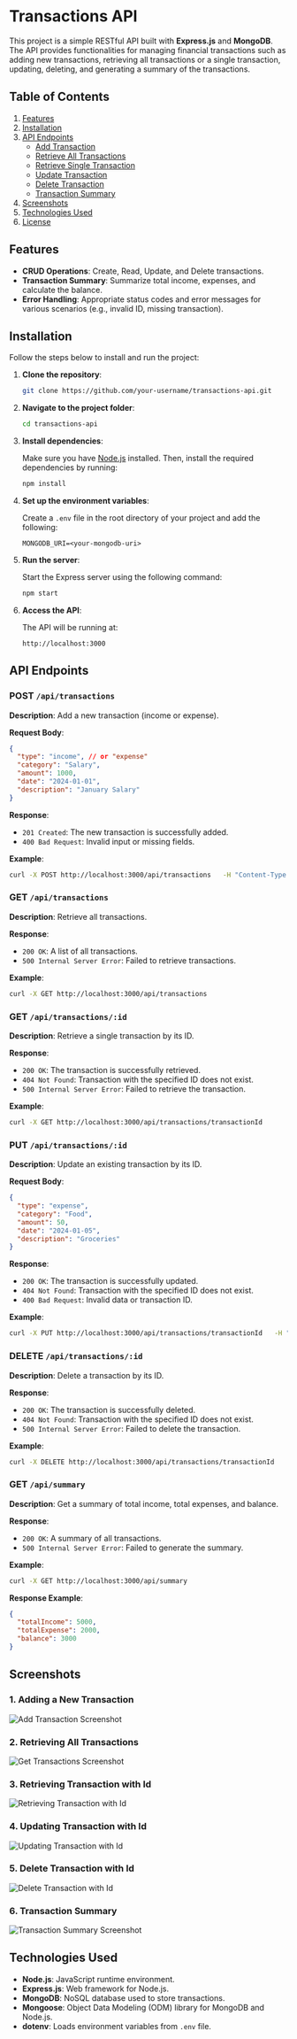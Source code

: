 
# Transactions API

This project is a simple RESTful API built with **Express.js** and **MongoDB**. The API provides functionalities for managing financial transactions such as adding new transactions, retrieving all transactions or a single transaction, updating, deleting, and generating a summary of the transactions.

## Table of Contents

1. [Features](#features)
2. [Installation](#installation)
3. [API Endpoints](#api-endpoints)
   - [Add Transaction](#post-transactions)
   - [Retrieve All Transactions](#get-transactions)
   - [Retrieve Single Transaction](#get-transaction-id)
   - [Update Transaction](#put-transaction-id)
   - [Delete Transaction](#delete-transaction-id)
   - [Transaction Summary](#get-summary)
4. [Screenshots](#screenshots)
5. [Technologies Used](#technologies-used)
6. [License](#license)

## Features

- **CRUD Operations**: Create, Read, Update, and Delete transactions.
- **Transaction Summary**: Summarize total income, expenses, and calculate the balance.
- **Error Handling**: Appropriate status codes and error messages for various scenarios (e.g., invalid ID, missing transaction).

## Installation

Follow the steps below to install and run the project:

1. **Clone the repository**:

   ```bash
   git clone https://github.com/your-username/transactions-api.git
   ```

2. **Navigate to the project folder**:

   ```bash
   cd transactions-api
   ```

3. **Install dependencies**:

   Make sure you have [Node.js](https://nodejs.org/) installed. Then, install the required dependencies by running:

   ```bash
   npm install
   ```

4. **Set up the environment variables**:

   Create a `.env` file in the root directory of your project and add the following:

   ```plaintext
   MONGODB_URI=<your-mongodb-uri>
   ```

5. **Run the server**:

   Start the Express server using the following command:

   ```bash
   npm start
   ```

6. **Access the API**:

   The API will be running at:

   ```plaintext
   http://localhost:3000
   ```

## API Endpoints

### POST `/api/transactions`

**Description**: Add a new transaction (income or expense).

**Request Body**:

```json
{
  "type": "income", // or "expense"
  "category": "Salary",
  "amount": 1000,
  "date": "2024-01-01",
  "description": "January Salary"
}
```

**Response**:

- `201 Created`: The new transaction is successfully added.
- `400 Bad Request`: Invalid input or missing fields.

**Example**:

```bash
curl -X POST http://localhost:3000/api/transactions   -H "Content-Type: application/json"   -d '{"type": "income", "category": "Salary", "amount": 1000, "date": "2024-01-01", "description": "January Salary"}'
```

### GET `/api/transactions`

**Description**: Retrieve all transactions.

**Response**:

- `200 OK`: A list of all transactions.
- `500 Internal Server Error`: Failed to retrieve transactions.

**Example**:

```bash
curl -X GET http://localhost:3000/api/transactions
```

### GET `/api/transactions/:id`

**Description**: Retrieve a single transaction by its ID.

**Response**:

- `200 OK`: The transaction is successfully retrieved.
- `404 Not Found`: Transaction with the specified ID does not exist.
- `500 Internal Server Error`: Failed to retrieve the transaction.

**Example**:

```bash
curl -X GET http://localhost:3000/api/transactions/transactionId
```

### PUT `/api/transactions/:id`

**Description**: Update an existing transaction by its ID.

**Request Body**:

```json
{
  "type": "expense",
  "category": "Food",
  "amount": 50,
  "date": "2024-01-05",
  "description": "Groceries"
}
```

**Response**:

- `200 OK`: The transaction is successfully updated.
- `404 Not Found`: Transaction with the specified ID does not exist.
- `400 Bad Request`: Invalid data or transaction ID.

**Example**:

```bash
curl -X PUT http://localhost:3000/api/transactions/transactionId   -H "Content-Type: application/json"   -d '{"type": "expense", "category": "Food", "amount": 50, "date": "2024-01-05", "description": "Groceries"}'
```

### DELETE `/api/transactions/:id`

**Description**: Delete a transaction by its ID.

**Response**:

- `200 OK`: The transaction is successfully deleted.
- `404 Not Found`: Transaction with the specified ID does not exist.
- `500 Internal Server Error`: Failed to delete the transaction.

**Example**:

```bash
curl -X DELETE http://localhost:3000/api/transactions/transactionId
```

### GET `/api/summary`

**Description**: Get a summary of total income, total expenses, and balance.

**Response**:

- `200 OK`: A summary of all transactions.
- `500 Internal Server Error`: Failed to generate the summary.

**Example**:

```bash
curl -X GET http://localhost:3000/api/summary
```

**Response Example**:

```json
{
  "totalIncome": 5000,
  "totalExpense": 2000,
  "balance": 3000
}
```

## Screenshots

### 1. Adding a New Transaction
![Add Transaction Screenshot](./screenshots/post-transaction.png)

### 2. Retrieving All Transactions
![Get Transactions Screenshot](./screenshots/get-transactions.png)

### 3. Retrieving Transaction with Id
![Retrieving Transaction with Id](./screenshots/get-transaction-byid.png)

### 4. Updating Transaction with Id
![Updating Transaction with Id](./screenshots/updating-transaction.png)

### 5. Delete Transaction with Id
![Delete Transaction with Id](./screenshots/deleting-transaction.png)


### 6. Transaction Summary
![Transaction Summary Screenshot](./screenshots/transaction-summary.png)

## Technologies Used

- **Node.js**: JavaScript runtime environment.
- **Express.js**: Web framework for Node.js.
- **MongoDB**: NoSQL database used to store transactions.
- **Mongoose**: Object Data Modeling (ODM) library for MongoDB and Node.js.
- **dotenv**: Loads environment variables from `.env` file.

